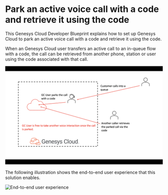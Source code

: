 # Park an active voice call with a code and retrieve it using the code

This Genesys Cloud Developer Blueprint explains how to set up Genesys Cloud to park an active voice call with a code and retrieve it using the code.

When an Genesys Cloud user transfers an active call to an in-queue flow with a code, the call can be retrieved from another phone, station or user using the code associated with that call.

![Call Park Genesys Cloud flow](blueprint/images/call-park-workflow.png "Genesys Cloud Call Park")

The following illustration shows the end-to-end user experience that this solution enables.

![End-to-end user experience](blueprint/images/TerminateCallNoQueue.gif "End-to-end user experience")
